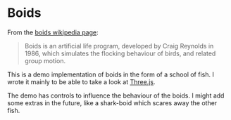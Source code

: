 # Boids
From the [boids wikipedia page](https://en.wikipedia.org/wiki/Boids):
> Boids is an artificial life program, developed by Craig Reynolds in 1986, which simulates the flocking behaviour of birds, and related group motion.

This is a demo implementation of boids in the form of a school of fish.
I wrote it mainly to be able to take a look at [Three.js](https://threejs.org/).

The demo has controls to influence the behaviour of the boids. I might add some
extras in the future, like a shark-boid which scares away the other fish.

